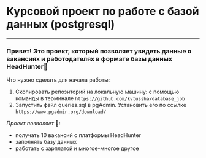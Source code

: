 # Курсовой проект по работе с базой данных (postgresql)
---
### Привет! Это проект, который позволяет увидеть данные о вакансиях и работодателях в формате базы данных HeadHunter🤩

Что нужно сделать для начала работы:
1. Скопировать репозиторий на локальную машину: c помощью команды в терминале
`https://github.com/kvtussha/database_job`
2. Запустить файл queries.sql в pgAdmin. Установить его по ссылке
`https://www.pgadmin.org/download/`

_Проект позволяет_ 🚀:
- получать 10 вакансий с платформы HeadHunter
- заполнять базу данных
- работать с зарплатой и многое-многое другое
